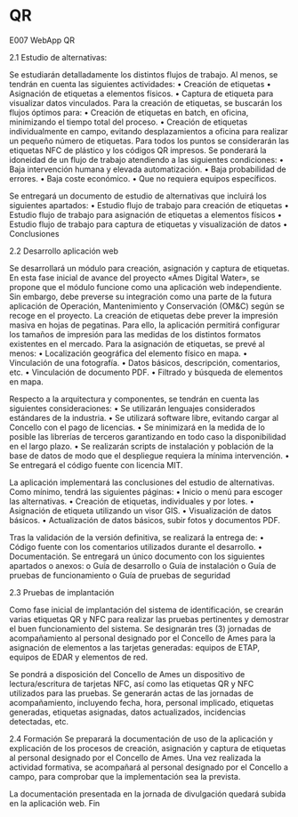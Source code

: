 # QR
E007 WebApp QR

2.1 Estudio de alternativas:

Se estudiarán detalladamente los distintos flujos de trabajo. Al menos, se tendrán en cuenta las siguientes actividades:
•	Creación de etiquetas
•	Asignación de etiquetas a elementos físicos.
•	Captura de etiqueta para visualizar datos vinculados.
Para la creación de etiquetas, se buscarán los flujos óptimos para:
•	Creación de etiquetas en batch, en oficina, minimizando el tiempo total del proceso.
•	Creación de etiquetas individualmente en campo, evitando desplazamientos a oficina para realizar un pequeño número de etiquetas.
Para todos los puntos se considerarán las etiquetas NFC de plástico y los códigos QR impresos.
Se ponderará la idoneidad de un flujo de trabajo atendiendo a las siguientes condiciones:
•	Baja intervención humana y elevada automatización.
•	Baja probabilidad de errores.
•	Baja coste económico.
•	Que no requiera equipos específicos.

Se entregará un documento de estudio de alternativas que incluirá los siguientes apartados:
•	Estudio flujo de trabajo para creación de etiquetas
•	Estudio flujo de trabajo para asignación de etiquetas a elementos físicos
•	Estudio flujo de trabajo para captura de etiquetas y visualización de datos
•	Conclusiones

2.2	Desarrollo aplicación web

Se desarrollará un módulo para creación, asignación y captura de etiquetas. En esta fase inicial de avance del proyecto «Ames Digital Water», se propone que el módulo funcione como una aplicación web independiente. 
Sin embargo, debe preverse su integración como una parte de la futura aplicación de Operación, Mantenimiento y Conservación (OM&C) según se recoge en el proyecto.
La creación de etiquetas debe prever la impresión masiva en hojas de pegatinas. Para ello, la aplicación permitirá configurar los tamaños de impresión para las medidas de los distintos formatos existentes en el mercado.
Para la asignación de etiquetas, se prevé al menos:
•	Localización geográfica del elemento físico en mapa.
•	Vinculación de una fotografía.
•	Datos básicos, descripción, comentarios, etc.
•	Vinculación de documento PDF.
•	Filtrado y búsqueda de elementos en mapa.

Respecto a la arquitectura y componentes, se tendrán en cuenta las siguientes consideraciones:
•	Se utilizarán lenguajes considerados estándares de la industria.
•	Se utilizará software libre, evitando cargar al Concello con el pago de licencias.
•	Se minimizará en la medida de lo posible las librerías de terceros garantizando en todo caso la disponibilidad en el largo plazo.
•	Se realizarán scripts de instalación y población de la base de datos de modo que el despliegue requiera la mínima intervención.
•	Se entregará el código fuente con licencia MIT.

La aplicación implementará las conclusiones del estudio de alternativas. Como mínimo, tendrá las siguientes páginas:
•	Inicio o menú para escoger las alternativas.
•	Creación de etiquetas, individuales y por lotes.
•	Asignación de etiqueta utilizando un visor GIS.
•	Visualización de datos básicos.
•	Actualización de datos básicos, subir fotos y documentos PDF.

Tras la validación de la versión definitiva, se realizará la entrega de:
•	Código fuente con los comentarios utilizados durante el desarrollo.
•	Documentación. Se entregará un único documento con los siguientes apartados o anexos:
o	Guía de desarrollo
o	Guía de instalación
o	Guía de pruebas de funcionamiento
o	Guía de pruebas de seguridad

2.3	Pruebas de implantación

Como fase inicial de implantación del sistema de identificación, se crearán varias etiquetas QR y NFC para realizar las pruebas pertinentes y demostrar el buen funcionamiento del sistema.
Se designarán tres (3) jornadas de acompañamiento al personal designado por el Concello de Ames para la asignación de elementos a las tarjetas generadas: equipos de ETAP, equipos de EDAR y elementos de red.

Se pondrá a disposición del Concello de Ames un dispositivo de lectura/escritura de tarjetas NFC, así como las etiquetas QR y NFC utilizados para las pruebas.
Se generarán actas de las jornadas de acompañamiento, incluyendo fecha, hora, personal implicado, etiquetas generadas, etiquetas asignadas, datos actualizados, incidencias detectadas, etc. 

2.4	Formación
Se preparará la documentación de uso de la aplicación y explicación de los procesos de creación, asignación y captura de etiquetas al personal designado por el Concello de Ames.
Una vez realizada la actividad formativa, se acompañará al personal designado por el Concello a campo, para comprobar que la implementación sea la prevista.

La documentación presentada en la jornada de divulgación quedará subida en la aplicación web.
Fin
